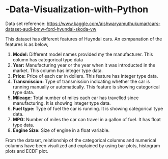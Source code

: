 # -Data-Visualization-with-Python

Data set reference: https://www.kaggle.com/aishwaryamuthukumar/cars-dataset-audi-bmw-ford-hyundai-skoda-vw

This dataset has different features of Huyndai cars. An exmpanation of the features is as below,

1. **Model:** Different model names provided my the manufacturer. This column has categorical type data
2. **Year:** Manufacturing year or the year when it was introducted in the market. This column has integer type data.
3. **Price:** Price of each car in dollers. This feature has integer type data.
4. **Transmission:** Type of transmission indicating whether the car is running manually or automatically. This feature is showing categorical type data.
5. **Mileage:** Total number of miles each car has travelled since manufacturing. It is showing integer type data.
6. **Fuel type:** Type of fuel the car is running. It is showing categorical type data.
7. **MPG:** Number of miles the car can travel in a gallon of fuel. It has float type data.
8. **Engine Size:** Size of engine in a float variable.

From the dataset, relationship of the categorical columns and numerical columns have been visuilized and explained by using bar plots, histogram plots and ECDF plot.
